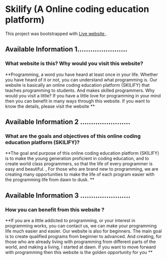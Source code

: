 # Skilify (A Online coding education platform)

This project was bootstrapped with [Live website ](https://github.com/facebook/create-react-app).

## Available Information 1.......................

### What website is this? Why would you visit this website?
**Programming, a word you have heard at least once in your life. Whether you have heard of it or not, you can understand what programming is. Our website is basically an online coding education platform (SKILIFY) that teaches programming to students. And makes skilled programmers. Why would you visit a little? If you have a little love for programming in your mind then you can benefit in many ways through this website. If you want to know the details, please visit the website **


## Available Information 2 .......................


### What are the goals and objectives of this online coding education platform (SKILIFY)?

**The goal and purpose of this online coding education platform (SKILIFY) is to make the young generation proficient in coding education, and to create world class programmers, so that the life of every programmer is easy and beautiful. , For those who are brand new to programming, we are creating many opportunities to make the life of each program easier with the programming life from dawn to dusk. **


## Available Information 3 .......................


### How you can benefit from this website ?
**If you are a little addicted to programming, or your interest in programming works, you can contact us, we can make your programming life much easier and easier. Our website is also for beginners. The main goal is to create qualified programs from beginner to advanced. And creating, for those who are already living with programming from different parts of the world, and making a living, I started at dawn. If you want to move forward with programming then this website is the golden opportunity for you **















